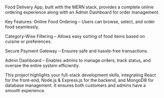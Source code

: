 Food Delivery App, built with the MERN stack, provides a complete online ordering experience along with an Admin Dashboard for order management.

Key Features:
Online Food Ordering – Users can browse, select, and order food seamlessly.

Category-Wise Filtering – Allows easy sorting of food items based on cuisine or preferences.

Secure Payment Gateway – Ensures safe and hassle-free transactions.

Admin Dashboard – Enables admins to manage orders, track status, and oversee the entire system efficiently.

This project highlights your full-stack development skills, integrating React for the front-end, Node.js & Express.js for the backend, and MongoDB for database management. It ensures both customers and admins have a smooth experience.
